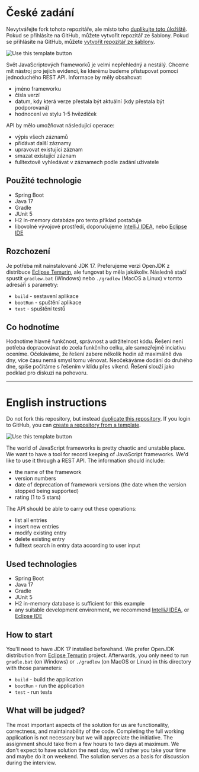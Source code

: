 # České zadání

Nevytvářejte fork tohoto repozitáře, ale místo toho [duplikujte toto úložiště](https://docs.github.com/en/repositories/creating-and-managing-repositories/duplicating-a-repository). Pokud se přihlásíte na GitHub, můžete vytvořit repozitář ze šablony. Pokud se přihlásíte na GitHub, můžete [vytvořit repozitář ze šablony](https://docs.github.com/en/repositories/creating-and-managing-repositories/creating-a-repository-from-a-template).

![Use this template button](https://docs.github.com/assets/cb-95207/images/help/repository/use-this-template-button.png)

Svět JavaScriptových frameworků je velmi nepřehledný a nestálý. Chceme mít nástroj pro jejich evidenci, ke kterému budeme přistupovat pomocí jednoduchého REST API. Informace by měly obsahovat:
* jméno frameworku
* čísla verzí
* datum, kdy která verze přestala být aktuální (kdy přestala být podporovaná)
* hodnocení ve stylu 1-5 hvězdiček

API by mělo umožňovat následující operace:
* výpis všech záznamů
* přidávat další záznamy
* upravovat existující záznam
* smazat existující záznam
* fulltextově vyhledávat v záznamech podle zadání uživatele


## Použité technologie

* Spring Boot
* Java 17
* Gradle
* JUnit 5
* H2 in-memory databáze pro tento příklad postačuje
* libovolné vývojové prostředí, doporučujeme [IntelliJ IDEA](https://www.jetbrains.com/idea/), nebo [Eclipse IDE](https://www.eclipse.org/ide/)


## Rozchození

Je potřeba mít nainstalované JDK 17. Preferujeme verzi OpenJDK z distribuce [Eclipse Temurin](https://adoptium.net/), ale fungovat by měla jakákoliv. Následně stačí spustit `gradlew.bat` (Windows) nebo `./gradlew` (MacOS a Linux) v tomto adresáři s parametry:
* `build` - sestavení aplikace
* `bootRun` - spuštění aplikace
* `test` - spuštění testů


## Co hodnotíme

Hodnotíme hlavně funkčnost, správnost a udržitelnost kódu. Řešení není potřeba dopracovávat do zcela funkčního celku, ale samozřejmě inciativu oceníme. Očekáváme, že řešení zabere několik hodin až maximálně dva dny, více času nemá smysl tomu věnovat. Neočekáváme dodání do druhého dne, spíše počítáme s řešením v klidu přes víkend. Řešení slouží jako podklad pro diskuzi na pohovoru.

---

# English instructions

Do not fork this repository, but instead [duplicate this repository](https://docs.github.com/en/repositories/creating-and-managing-repositories/duplicating-a-repository). If you login to GitHub, you can [create a repository from a template](https://docs.github.com/en/repositories/creating-and-managing-repositories/creating-a-repository-from-a-template).

![Use this template button](https://docs.github.com/assets/cb-95207/images/help/repository/use-this-template-button.png)

The world of JavaScript frameworks is pretty chaotic and unstable place. We want to have a tool for record keeping of JavaScript frameworks. We'd like to use it through a REST API. The information should include:
* the name of the framework
* version numbers
* date of deprecation of framework versions (the date when the version stopped being supported)
* rating (1 to 5 stars)

The API should be able to carry out these operations:
* list all entries
* insert new entries
* modify existing entry
* delete existing entry
* fulltext search in entry data according to user input


## Used technologies

* Spring Boot
* Java 17
* Gradle
* JUnit 5
* H2 in-memory database is sufficient for this example
* any suitable development environment, we recommend [IntelliJ IDEA](https://www.jetbrains.com/idea/), or [Eclipse IDE](https://www.eclipse.org/ide/)


## How to start

You'll need to have JDK 17 installed beforehand. We prefer OpenJDK distribution from [Eclipse Temurin](https://adoptium.net/) project. Afterwards, you only need to run `gradle.bat` (on Windows) or `./gradlew` (on MacOS or Linux) in this directory with those parameters:
* `build` - build the application
* `bootRun` - run the application
* `test` - run tests


## What will be judged?

The most important aspects of the solution for us are functionality, correctness, and maintainability of the code. Completing the full working application is not necessary but we will appreciate the initiative. The assignment should take from a few hours to two days at maximum. We don't expect to have solution the next day, we'd rather you take your time and maybe do it on weekend. The solution serves as a basis for discussion during the interview.
